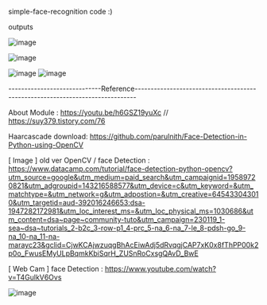 
simple-face-recognition code :)

outputs

![image](https://user-images.githubusercontent.com/71255601/229272945-d635ce8c-c060-46ef-a530-4d734c047db9.png)

![image](https://user-images.githubusercontent.com/71255601/229272958-bb3f0d83-30e7-4ad0-bd52-2bd50e453432.png)

![image](https://user-images.githubusercontent.com/71255601/229272975-7597bd2f-fc84-46bb-98ae-9779d59c88fa.png)
![image](https://user-images.githubusercontent.com/71255601/229272983-24ec13b6-a74a-429d-92b9-6a56a1bf0d4f.png)


-----------------------------Reference------------------------------------------------------------------------------

About Module : https://youtu.be/h6GSZ19yuXc // https://suy379.tistory.com/76

Haarcascade download: https://github.com/parulnith/Face-Detection-in-Python-using-OpenCV

[ Image ] old ver OpenCV / face Detection : https://www.datacamp.com/tutorial/face-detection-python-opencv?utm_source=google&utm_medium=paid_search&utm_campaignid=19589720821&utm_adgroupid=143216588577&utm_device=c&utm_keyword=&utm_matchtype=&utm_network=g&utm_adpostion=&utm_creative=645433043010&utm_targetid=aud-392016246653:dsa-1947282172981&utm_loc_interest_ms=&utm_loc_physical_ms=1030686&utm_content=dsa~page~community-tuto&utm_campaign=230119_1-sea~dsa~tutorials_2-b2c_3-row-p1_4-prc_5-na_6-na_7-le_8-pdsh-go_9-na_10-na_11-na-marayc23&gclid=CjwKCAjwzuqgBhAcEiwAdj5dRvqgjCAP7xK0x8fThPP00k2p0o_FwusEMyULpBqmkKbiSqrH_ZUSnRoCxsgQAvD_BwE

[ Web Cam ] face Detection : https://www.youtube.com/watch?v=T4GulkV6Ovs


![image](https://user-images.githubusercontent.com/71255601/231354186-17bcd8b7-eba0-4561-8225-452e3692b52e.png)
